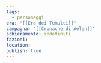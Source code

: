 ```yaml
---
tags:
  - personaggi
era: "[[Era dei Tumulti]]"
campagna: "[[Cronache di Aelan]]"
schieramento: indefiniti
fazioni:
location:
publish: true
---
```

